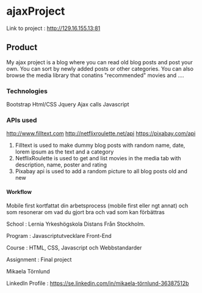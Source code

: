 # ajaxProject

Link to project : http://129.16.155.13:81

## Product
  My ajax project is a blog where you can read old blog posts and post your own. You can sort by newly added posts or other categories. You can also browse the media library that conatins "recommended" movies and .... 

### Technologies
   Bootstrap
   Html/CSS
   Jquery
   Ajax calls 
   Javascript
   
  
  
### APIs used

  http://www.filltext.com
  http://netflixroulette.net/api
  https://pixabay.com/api
  
  1. Filltext is used to make dummy blog posts with random name, date, lorem ipsum as the text and a category
  2. NetflixRoulette is used to get and list movies in the media tab with description, name, poster and rating
  3. Pixabay api is used to add a random picture to all blog posts old and new
  
 

#### Workflow 
  Mobile first
kortfattat din arbetsprocess (mobile first eller ngt annat) och som resonerar om vad du gjort bra och vad som kan förbättras



School : Lernia Yrkeshögskola Distans Från Stockholm.

Program : Javascriptutvecklare Front-End

Course : HTML, CSS, Javascript och Webbstandarder

Assignment : Final project

Mikaela Törnlund

LinkedIn Profile : https://se.linkedin.com/in/mikaela-törnlund-36387512b
